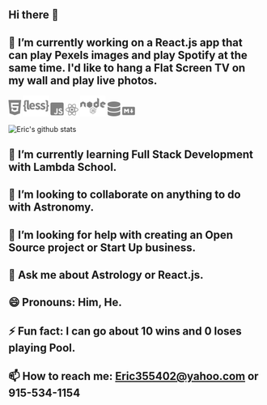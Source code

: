 ## Hi there 👋

## 🔭 I’m currently working on a React.js app that can play Pexels images and play Spotify at the same time. I'd like to hang a Flat Screen TV on my wall and play live photos. 

<p float=center>
<img src="html5-brands.svg" width=5%  > 
<img src="less-brands.svg" width=10% >
<img src="js-square-brands.svg" width=5% >
<img src="react-brands.svg" width=5% >
<img src="node-brands.svg" width=10% >
<img src="database-solid.svg" width=5% >
<img src="markdown-brands.svg" width=5% >
</p>

![Eric's github stats](https://github-readme-stats.vercel.app/api?username=eric-santos)

## 🌱 I’m currently learning Full Stack Development with Lambda School.

## 👯 I’m looking to collaborate on anything to do with Astronomy.

## 🤔 I’m looking for help with creating an Open Source project or Start Up business.

## 💬 Ask me about Astrology or React.js.

## 😄 Pronouns: Him, He.

## ⚡ Fun fact: I can go about 10 wins and 0 loses playing Pool.

## 📫 How to reach me: Eric355402@yahoo.com or 915-534-1154

<!--
**eric-santos/eric-santos** is a ✨ _special_ ✨ repository because its `README.md` (this file) appears on your GitHub profile.
